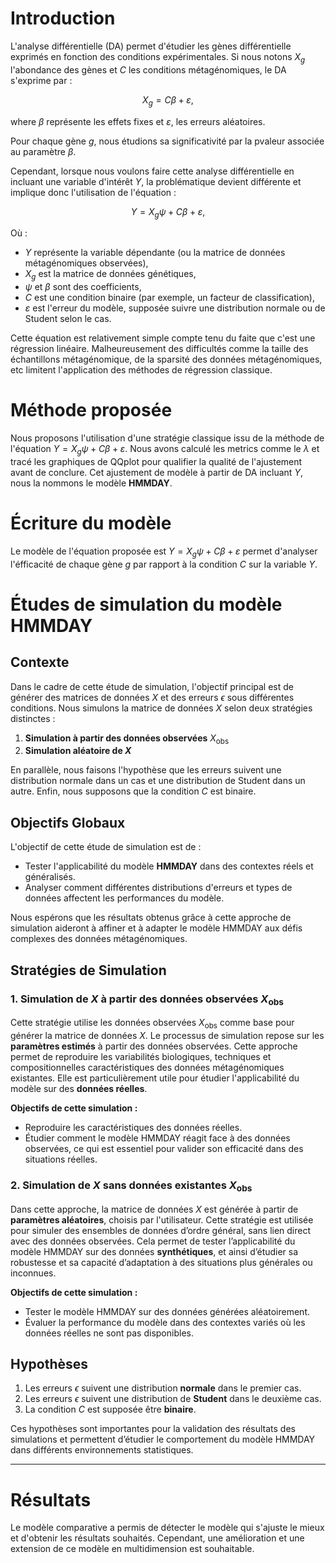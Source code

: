 # Introduction

L'analyse différentielle (DA) permet d'étudier les gènes différentielle exprimés en fonction des conditions expérimentales. Si nous notons $X_g$ l'abondance des gènes et $C$ les conditions métagénomiques, le DA s'exprime par :

$$
X_g=C \beta+\varepsilon,
$$

where $\beta$ représente les effets fixes et $\varepsilon$, les erreurs aléatoires.

Pour chaque gène $g$, nous étudions sa significativité par la pvaleur associée au paramètre $\beta$. 

Cependant, lorsque nous voulons faire cette analyse différentielle en incluant une variable d'intérêt $Y$, la problématique devient différente et implique donc l'utilisation de l'équation :

$$Y=X_g \psi+C \beta+\varepsilon,$$

Où :
- $Y$ représente la variable dépendante (ou la matrice de données métagénomiques observées),
- $X_g$ est la matrice de données génétiques,
- $\psi$ et $\beta$ sont des coefficients,
- $C$ est une condition binaire (par exemple, un facteur de classification),
- $\varepsilon$ est l'erreur du modèle, supposée suivre une distribution normale ou de Student selon le cas.


Cette équation est relativement simple compte tenu du faite que c'est une régression linéaire. Malheureusement des difficultés comme la taille des échantillons métagénomique, de la sparsité des données métagénomiques, etc limitent l'application des méthodes de régression classique. 

# Méthode proposée
Nous proposons l'utilisation d'une stratégie classique issu de la méthode de l'équation $Y=X_g \psi+ C \beta+\varepsilon$. Nous avons calculé les metrics comme le $\lambda$ et tracé les graphiques de QQplot pour qualifier la qualité de l'ajustement avant de conclure. Cet ajustement de modèle à partir de DA incluant $Y$, nous la nommons le modèle $\textbf{HMMDAY}$.


# Écriture du modèle
Le modèle de l'équation proposée est $Y=X_g \psi+C \beta+\varepsilon$ permet d'analyser l'éfficacité de chaque gène $g$ par rapport à la condition $C$ sur la variable $Y$. 

# Études de simulation du modèle HMMDAY

## Contexte

Dans le cadre de cette étude de simulation, l'objectif principal est de générer des matrices de données $X$ et des erreurs $\epsilon$ sous différentes conditions. Nous simulons la matrice de données $X$ selon deux stratégies distinctes : 

1. **Simulation à partir des données observées**  $X_{\text{obs}}$
2. **Simulation aléatoire de $X$**

En parallèle, nous faisons l'hypothèse que les erreurs suivent une distribution normale dans un cas et une distribution de Student dans un autre. Enfin, nous supposons que la condition $C$ est binaire.

## Objectifs Globaux

L'objectif de cette étude de simulation est de :
- Tester l'applicabilité du modèle **HMMDAY** dans des contextes réels et généralisés.
- Analyser comment différentes distributions d'erreurs et types de données affectent les performances du modèle.
  
Nous espérons que les résultats obtenus grâce à cette approche de simulation aideront à affiner et à adapter le modèle HMMDAY aux défis complexes des données métagénomiques.

## Stratégies de Simulation

### 1. Simulation de $X$ à partir des données observées $X_{\text{obs}}$

Cette stratégie utilise les données observées $X_{\text{obs}}$ comme base pour générer la matrice de données $X$. Le processus de simulation repose sur les **paramètres estimés** à partir des données observées. Cette approche permet de reproduire les variabilités biologiques, techniques et compositionnelles caractéristiques des données métagénomiques existantes. Elle est particulièrement utile pour étudier l'applicabilité du modèle sur des **données réelles**.

**Objectifs de cette simulation :**
- Reproduire les caractéristiques des données réelles.
- Étudier comment le modèle HMMDAY réagit face à des données observées, ce qui est essentiel pour valider son efficacité dans des situations réelles.

### 2. Simulation de $X$ sans données existantes $X_{\text{obs}}$

Dans cette approche, la matrice de données $X$ est générée à partir de **paramètres aléatoires**, choisis par l'utilisateur. Cette stratégie est utilisée pour simuler des ensembles de données d’ordre général, sans lien direct avec des données observées. Cela permet de tester l’applicabilité du modèle HMMDAY sur des données **synthétiques**, et ainsi d’étudier sa robustesse et sa capacité d’adaptation à des situations plus générales ou inconnues.

**Objectifs de cette simulation :**
- Tester le modèle HMMDAY sur des données générées aléatoirement.
- Évaluer la performance du modèle dans des contextes variés où les données réelles ne sont pas disponibles.

## Hypothèses

1. Les erreurs $\epsilon$ suivent une distribution **normale** dans le premier cas.
2. Les erreurs $\epsilon$ suivent une distribution de **Student** dans le deuxième cas.
3. La condition $C$ est supposée être **binaire**.

Ces hypothèses sont importantes pour la validation des résultats des simulations et permettent d’étudier le comportement du modèle HMMDAY dans différents environnements statistiques.

--------------------------------------------------------------------------------------------------------------------------------------



# Résultats

Le modèle comparative  a permis de détecter le modèle qui s'ajuste le mieux et d'obtenir les résultats souhaités. Cependant, une amélioration et une extension de ce modèle en multidimension est souhaitable.



